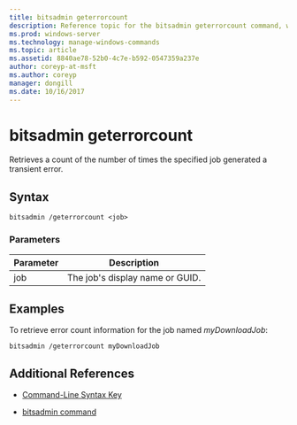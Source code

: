 ```yaml
---
title: bitsadmin geterrorcount
description: Reference topic for the bitsadmin geterrorcount command, which retrieves a count of the number of times the specified job generated a transient error.
ms.prod: windows-server
ms.technology: manage-windows-commands
ms.topic: article
ms.assetid: 8840ae78-52b0-4c7e-b592-0547359a237e
author: coreyp-at-msft
ms.author: coreyp
manager: dongill
ms.date: 10/16/2017
---
```


# bitsadmin geterrorcount

Retrieves a count of the number of times the specified job generated a transient error.

## Syntax

```
bitsadmin /geterrorcount <job>
```

### Parameters

| Parameter | Description |
| -------------- | -------------- |
| job | The job's display name or GUID. |

## Examples

To retrieve error count information for the job named *myDownloadJob*:

```
bitsadmin /geterrorcount myDownloadJob
```

## Additional References

- [Command-Line Syntax Key](command-line-syntax-key.md)

- [bitsadmin command](bitsadmin.md)
